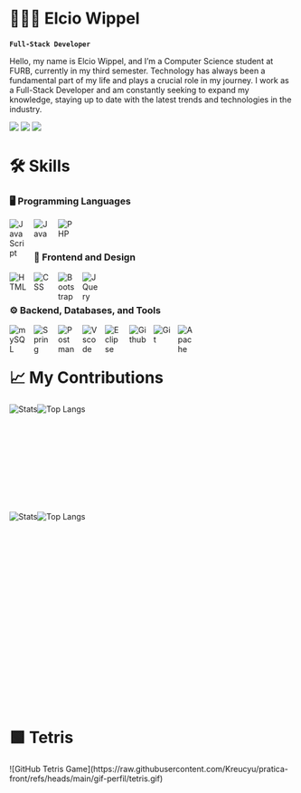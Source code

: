 # 🧑🏻‍💻 Elcio Wippel

**`Full-Stack Developer`**

Hello, my name is Elcio Wippel, and I’m a Computer Science student at FURB, currently in my third semester. Technology has always been a fundamental part of my life and plays a crucial role in my journey. I work as a Full-Stack Developer and am constantly seeking to expand my knowledge, staying up to date with the latest trends and technologies in the industry.

<div> 
  <a href="https://www.linkedin.com/in/elciow/"><img src="https://img.shields.io/badge/-LinkedIn-%230077B5?style=for-the-badge&logo=linkedin&logoColor=white"></a>
  <a href="mailto:elciocleiton72@gmail.com"><img src="https://img.shields.io/badge/-Gmail-%23333?style=for-the-badge&logo=gmail&logoColor=white"></a>
  <a href="https://www.instagram.com/elciowp/"><img src="https://img.shields.io/badge/-Instagram-%23E4405F?style=for-the-badge&logo=instagram&logoColor=white"></a>
</div>

<h1>🛠️ Skills</h1>

### 🖥️ Programming Languages

<img align="left" alt="JavaScript" title="JavaScript" width="30px" style="padding-right: 13px;" src="https://cdn.jsdelivr.net/gh/devicons/devicon@latest/icons/javascript/javascript-original.svg" />
<img align="left" alt="Java" title="Java" width="30px" style="padding-right: 13px;" src="https://cdn.jsdelivr.net/gh/devicons/devicon@latest/icons/java/java-original-wordmark.svg"/>
<img align="left" alt="PHP" title="PHP" width="30px" style="padding-right: 13px;" src="https://cdn.jsdelivr.net/gh/devicons/devicon@latest/icons/php/php-original.svg" />
<br/>
<br/>

### 🎨 Frontend and Design

<img align="left" alt="HTML" title="HTML" width="30px" style="padding-right: 13px;" src="https://cdn.jsdelivr.net/gh/devicons/devicon@latest/icons/html5/html5-original.svg" />
<img align="left" alt="CSS" title="CSS" width="30px" style="padding-right: 13px;" src="https://cdn.jsdelivr.net/gh/devicons/devicon@latest/icons/css3/css3-original.svg" />
<img align="left" alt="Bootstrap" title="Bootstrap" width="30px" style="padding-right: 13px;" src="https://cdn.jsdelivr.net/gh/devicons/devicon@latest/icons/bootstrap/bootstrap-original.svg" />
<img align="left" alt="JQuery" title="JQuery" width="30px" style="padding-right: 13px;" src="https://cdn.jsdelivr.net/gh/devicons/devicon@latest/icons/jquery/jquery-original.svg" />
<br/>
<br/>

### ⚙️ Backend, Databases, and Tools

<img align="left" alt="mySQL" title="mySQL" width="30px" style="padding-right: 13px;" src="https://cdn.jsdelivr.net/gh/devicons/devicon@latest/icons/mysql/mysql-original.svg"/>
<img align="left" alt="Spring" title="Spring" width="30px" style="padding-right: 13px;"  src="https://cdn.jsdelivr.net/gh/devicons/devicon@latest/icons/spring/spring-original.svg" />
<img align="left" alt="Postman" title="Postman" width="30px" style="padding-right: 13px;" src="https://cdn.jsdelivr.net/gh/devicons/devicon@latest/icons/postman/postman-original.svg" />
<img align="left" alt="Vscode" title="Vscode" width="30px" style="padding-right: 10px;" src="https://cdn.jsdelivr.net/gh/devicons/devicon@latest/icons/vscode/vscode-original.svg"/>
<img align="left" alt="Eclipse" title="Eclipse" width="30px" style="padding-right: 13px;" src="https://cdn.jsdelivr.net/gh/devicons/devicon@latest/icons/eclipse/eclipse-original.svg"/>
<img align="left" alt="Github" title="Github" width="30px" style="padding-right: 13px;"  src="https://cdn.jsdelivr.net/gh/devicons/devicon@latest/icons/github/github-original.svg" />
<img align="left" alt="Git" title="Git" width="30px" style="padding-right: 13px;" src="https://cdn.jsdelivr.net/gh/devicons/devicon@latest/icons/git/git-original.svg" />
<img align="left" alt="Apache" title="Apache" width="30px" style="padding-right: 13px;" src="https://cdn.jsdelivr.net/gh/devicons/devicon@latest/icons/apache/apache-original.svg" />

<br/>
<br/>

<h1>📈 My Contributions</h1>

<div style="display: flex;">
  <a href="https://github.com/kreucyu/github-readme-stats#gh-dark-mode-only">
    <img align="left" alt="Stats" title="Stats" height="190" src="https://github-readme-stats.vercel.app/api?username=Kreucyu&show_icons=true&theme=dark&include_all_commits=true&icon_color=ffffff&title_color=ffffff&text_color=ffffff&bg_color=0D1117&border_color=3D444D" />
  </a>
  <a href="https://github.com/kreucyu/github-readme-stats#gh-dark-mode-only">
    <img align="left" alt="Top Langs" title="Top Langs" height="190" src="https://github-readme-stats.vercel.app/api/top-langs/?username=Kreucyu&layout=compact&theme=dark&icon_color=ffffff&title_color=ffffff&text_color=ffffff&bg_color=0D1117&border_color=3D444D" />
  </a>
</div>

<div style="display: flex;">
  <a href="https://github.com/kreucyu/github-readme-stats#gh-light-mode-only">
    <img align="left" alt="Stats" title="Stats" height="190" src="https://github-readme-stats.vercel.app/api?username=Kreucyu&show_icons=true&theme=default&icon_color=000000&title_color=000000&text_color=000000&bg_color=ffffff&border_color=D1D9E0" />
  </a>
  <a href="https://github.com/kreucyu/github-readme-stats#gh-light-mode-only">
    <img align="left" alt="Top Langs" title="Top Langs" height="190" src="https://github-readme-stats.vercel.app/api/top-langs/?username=Kreucyu&layout=compact&theme=default&icon_color=000000&title_color=000000&text_color=000000&bg_color=ffffff&border_color=D1D9E0" />
  </a>
</div>

<br/><br/><br/><br/><br/><br/><br/><br/>

<h1>🟩 Tetris</h1>
![GitHub Tetris Game](https://raw.githubusercontent.com/Kreucyu/pratica-front/refs/heads/main/gif-perfil/tetris.gif)
